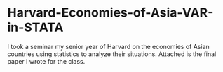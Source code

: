 # Harvard-Economies-of-Asia-VAR-in-STATA
I took a seminar my senior year of Harvard on the economies of Asian countries using statistics to analyze their situations. Attached is the final paper I wrote for the class.
